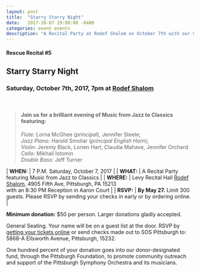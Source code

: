 ```yaml
---
layout: post
title:  "Starry Starry Night"
date:   2017-10-07 19:00:00 -0400
categories: event events
description: "A Recital Party at Rodef Shalom on October 7th with our Stars: The Members of the Pittsburgh Symphony Orchestra"
---
```



#### Rescue Recital  #5
## Starry Starry Night
### Saturday, October 7th, 2017, 7pm at [Rodef Shalom](https://rodefshalom.org)

<br/>

> #### Join us for a brilliant evening of Music from Jazz to Classics featuring:<br/>
> _Flute:_ Lorna McGhee (_principal_), Jennifer Steele; <br/>
> _Jazz Piano:_ Harold Smoliar (_principal English Horn_); <br/>
> _Violin:_ Jeremy Black, Lorien Hart, Claudia Mahave, Jennifer Orchard <br/>
> _Cello:_ Mikhail Istomin <br/>
> _Double Bass:_ Jeff Turner<br/>
		 

| __WHEN:__  | 7 P.M. Saturday, October 7, 2017  |
| __WHAT:__  | A Recital Party featuring Music from Jazz to Classics   |
| __WHERE:__  | Levy Recital Hall [Rodef Shalom](https://rodefshalom.org), 4905 Fifth Ave, Pittsburgh, PA 15213 <br/> with an 8:30 PM Reception in Aaron Court |
| __RSVP:__  | __By May 27.__ Limit 300 guests. Please RSVP by sending your checks in early or by ordering online. |  

__Minimum donation:__ $50 per person. Larger donations gladly accepted.

General Seating. Your name will be on a guest list at the door. RSVP by [getting your tickets online](https://squareup.com/store/save-our-symphony-pittsburgh) or send checks made out to SOS Pittsburgh to: 5868-A Ellsworth Avenue, Pittsburgh, 15232.

One hundred percent of your donation goes into our donor-designated fund, through the Pittsburgh Foundation, to promote community outreach and support of the Pittsburgh Symphony Orchestra and its musicians.
